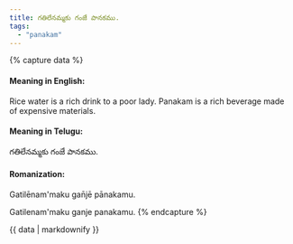 ```yaml
---
title: గతిలేనమ్మకు గంజే పానకము.
tags:
  - "panakam"
---
```


{% capture data %}
#### Meaning in English:
Rice water is a rich drink to a poor lady.
Panakam is a rich beverage made of expensive materials.

#### Meaning in Telugu:
గతిలేనమ్మకు గంజే పానకము.

#### Romanization:
Gatilēnam'maku gan̄jē pānakamu.

Gatilenam'maku ganje panakamu.
{% endcapture %}

{{ data | markdownify }}

